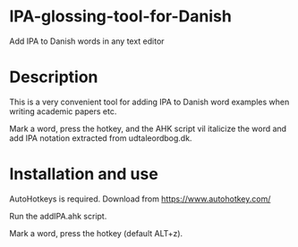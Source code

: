 # IPA-glossing-tool-for-Danish
Add IPA to Danish words in any text editor

# Description

This is a very convenient tool for adding IPA to Danish word examples when writing academic papers etc.

Mark a word, press the hotkey, and the AHK script vil italicize the word and add IPA notation extracted from udtaleordbog.dk.

# Installation and use

AutoHotkeys is required. Download from https://www.autohotkey.com/

Run the addIPA.ahk script.

Mark a word, press the hotkey (default ALT+z).

